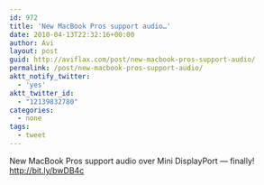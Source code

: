 ```yaml
---
id: 972
title: 'New MacBook Pros support audio…'
date: 2010-04-13T22:32:16+00:00
author: Avi
layout: post
guid: http://aviflax.com/post/new-macbook-pros-support-audio/
permalink: /post/new-macbook-pros-support-audio/
aktt_notify_twitter:
  - 'yes'
aktt_twitter_id:
  - "12139832780"
categories:
  - none
tags:
  - tweet
---
```

New MacBook Pros support audio over Mini DisplayPort — finally! <a href="http://bit.ly/bwDB4c" rel="nofollow">http://bit.ly/bwDB4c</a>